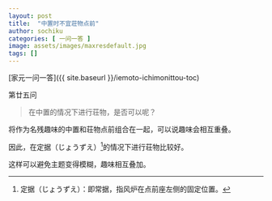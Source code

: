 ```yaml
---
layout: post
title:  "中置时不宜荘物点前"
author: sochiku
categories: [ 一问一答 ]
image: assets/images/maxresdefault.jpg
tags: []
---
```


[家元一问一答]({{ site.baseurl }}/iemoto-ichimonittou-toc)

第廿五问

> 在中置的情况下进行荘物，是否可以呢？

将作为名残趣味的中置和荘物点前组合在一起，可以说趣味会相互重叠。

因此，在定据（じょうずえ）[^1]的情况下进行荘物比较好。

这样可以避免主题变得模糊，趣味相互叠加。

[^1]: 定据（じょうずえ）：即常据，指风炉在点前座左侧的固定位置。
